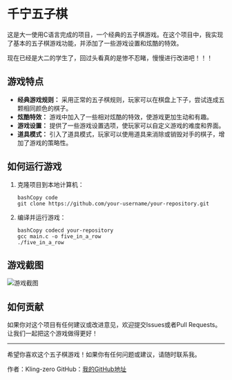 # 千宁五子棋

这是大一使用C语言完成的项目，一个经典的五子棋游戏。在这个项目中，我实现了基本的五子棋游戏功能，并添加了一些游戏设置和炫酷的特效。

现在已经是大二的学生了，回过头看真的是惨不忍睹，慢慢进行改进吧！！！

## 游戏特点

- **经典游戏规则：** 采用正常的五子棋规则，玩家可以在棋盘上下子，尝试连成五颗相同颜色的棋子。
- **炫酷特效：** 游戏中加入了一些相对炫酷的特效，使游戏更加生动和有趣。
- **游戏设置：** 提供了一些游戏设置选项，使玩家可以自定义游戏的难度和界面。
- **道具模式：** 引入了道具模式，玩家可以使用道具来消除或销毁对手的棋子，增加了游戏的策略性。

## 如何运行游戏

1. 克隆项目到本地计算机：

   ```
   bashCopy code
   git clone https://github.com/your-username/your-repository.git
   ```

2. 编译并运行游戏：

   ```
   bashCopy codecd your-repository
   gcc main.c -o five_in_a_row
   ./five_in_a_row
   ```

## 游戏截图

![游戏截图](https://chat.openai.com/c/screenshot.png)

## 如何贡献

如果你对这个项目有任何建议或改进意见，欢迎提交Issues或者Pull Requests。让我们一起把这个游戏做得更好！

------

希望你喜欢这个五子棋游戏！如果你有任何问题或建议，请随时联系我。

作者：Kling-zero
GitHub：[我的GitHub地址](https://github.com/Kling-zero)
